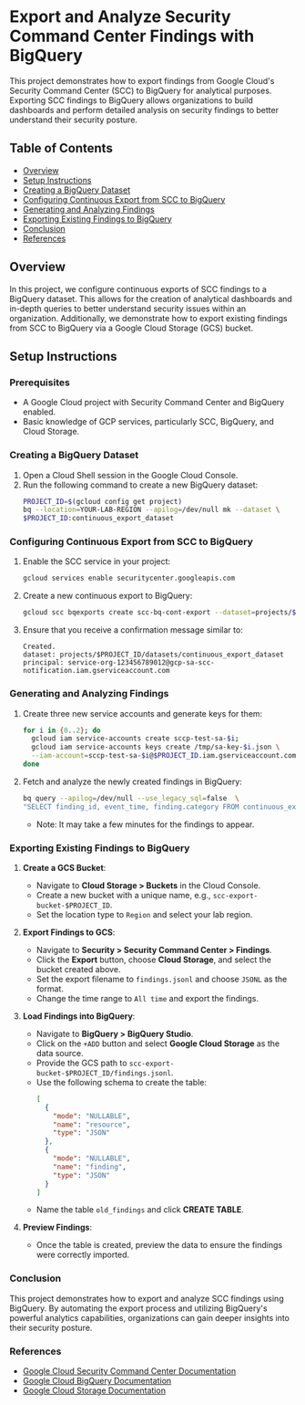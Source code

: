# Export and Analyze Security Command Center Findings with BigQuery

This project demonstrates how to export findings from Google Cloud's Security Command Center (SCC) to BigQuery for analytical purposes. Exporting SCC findings to BigQuery allows organizations to build dashboards and perform detailed analysis on security findings to better understand their security posture.

## Table of Contents
- [Overview](#overview)
- [Setup Instructions](#setup-instructions)
- [Creating a BigQuery Dataset](#creating-a-bigquery-dataset)
- [Configuring Continuous Export from SCC to BigQuery](#configuring-continuous-export-from-scc-to-bigquery)
- [Generating and Analyzing Findings](#generating-and-analyzing-findings)
- [Exporting Existing Findings to BigQuery](#exporting-existing-findings-to-bigquery)
- [Conclusion](#conclusion)
- [References](#references)

## Overview
In this project, we configure continuous exports of SCC findings to a BigQuery dataset. This allows for the creation of analytical dashboards and in-depth queries to better understand security issues within an organization. Additionally, we demonstrate how to export existing findings from SCC to BigQuery via a Google Cloud Storage (GCS) bucket.

## Setup Instructions

### Prerequisites
- A Google Cloud project with Security Command Center and BigQuery enabled.
- Basic knowledge of GCP services, particularly SCC, BigQuery, and Cloud Storage.

### Creating a BigQuery Dataset

1. Open a Cloud Shell session in the Google Cloud Console.
2. Run the following command to create a new BigQuery dataset:
    ```bash
    PROJECT_ID=$(gcloud config get project)
    bq --location=YOUR-LAB-REGION --apilog=/dev/null mk --dataset \
    $PROJECT_ID:continuous_export_dataset
    ```

### Configuring Continuous Export from SCC to BigQuery

1. Enable the SCC service in your project:
    ```bash
    gcloud services enable securitycenter.googleapis.com
    ```
2. Create a new continuous export to BigQuery:
    ```bash
    gcloud scc bqexports create scc-bq-cont-export --dataset=projects/$PROJECT_ID/datasets/continuous_export_dataset --project=$PROJECT_ID
    ```
3. Ensure that you receive a confirmation message similar to:
    ```plaintext
    Created.
    dataset: projects/$PROJECT_ID/datasets/continuous_export_dataset
    principal: service-org-123456789012@gcp-sa-scc-notification.iam.gserviceaccount.com
    ```

### Generating and Analyzing Findings

1. Create three new service accounts and generate keys for them:
    ```bash
    for i in {0..2}; do
      gcloud iam service-accounts create sccp-test-sa-$i;
      gcloud iam service-accounts keys create /tmp/sa-key-$i.json \
      --iam-account=sccp-test-sa-$i@$PROJECT_ID.iam.gserviceaccount.com;
    done
    ```
2. Fetch and analyze the newly created findings in BigQuery:
    ```bash
    bq query --apilog=/dev/null --use_legacy_sql=false  \
    "SELECT finding_id, event_time, finding.category FROM continuous_export_dataset.findings"
    ```
    - Note: It may take a few minutes for the findings to appear.

### Exporting Existing Findings to BigQuery

1. **Create a GCS Bucket**:
   - Navigate to **Cloud Storage > Buckets** in the Cloud Console.
   - Create a new bucket with a unique name, e.g., `scc-export-bucket-$PROJECT_ID`.
   - Set the location type to `Region` and select your lab region.

2. **Export Findings to GCS**:
   - Navigate to **Security > Security Command Center > Findings**.
   - Click the **Export** button, choose **Cloud Storage**, and select the bucket created above.
   - Set the export filename to `findings.jsonl` and choose `JSONL` as the format.
   - Change the time range to `All time` and export the findings.

3. **Load Findings into BigQuery**:
   - Navigate to **BigQuery > BigQuery Studio**.
   - Click on the `+ADD` button and select **Google Cloud Storage** as the data source.
   - Provide the GCS path to `scc-export-bucket-$PROJECT_ID/findings.jsonl`.
   - Use the following schema to create the table:
     ```json
     [
       {
         "mode": "NULLABLE",
         "name": "resource",
         "type": "JSON"
       },
       {
         "mode": "NULLABLE",
         "name": "finding",
         "type": "JSON"
       }
     ]
     ```
   - Name the table `old_findings` and click **CREATE TABLE**.

4. **Preview Findings**:
   - Once the table is created, preview the data to ensure the findings were correctly imported.

### Conclusion

This project demonstrates how to export and analyze SCC findings using BigQuery. By automating the export process and utilizing BigQuery's powerful analytics capabilities, organizations can gain deeper insights into their security posture.

### References
- [Google Cloud Security Command Center Documentation](https://cloud.google.com/security-command-center/docs)
- [Google Cloud BigQuery Documentation](https://cloud.google.com/bigquery/docs)
- [Google Cloud Storage Documentation](https://cloud.google.com/storage/docs)

